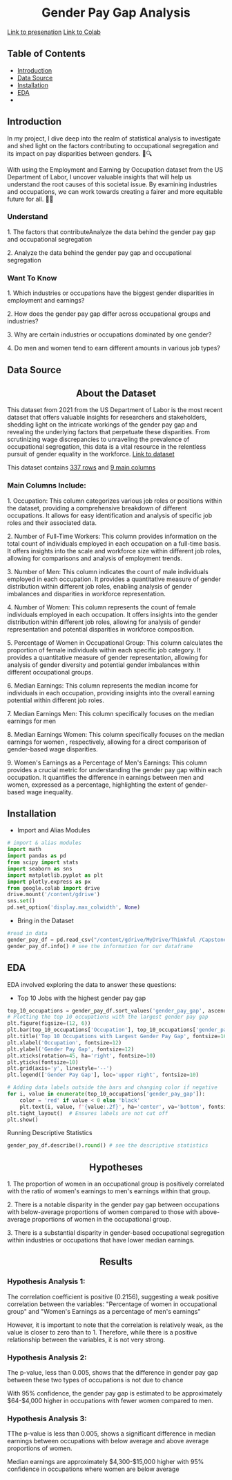 <div align="center"><h1>Gender Pay Gap Analysis</h1> </div>
<a href="https://docs.google.com/presentation/d/1_Thn54EwRnlzzFEDCwwoVP457aCFs848OM8gyH6Yu7o/edit?usp=drive_link">Link to presenation</a>
<a href="https://colab.research.google.com/drive/13HoOmvjNymPu7l6T0bQdarvTgRvnHSP_?usp=drive_link">Link to Colab</a>

<!-- TABLE OF CONTENTS -->
   ## Table of Contents
   - [Introduction](#introduction)
   - [Data Source](#datasource)
   - [Installation](#installation)
   - [EDA](#EDA)
   - 
## Introduction
<p>In my project, I dive deep into the realm of statistical analysis to investigate and shed light on the factors contributing to occupational segregation and its impact on pay disparities between genders. 💼🔍</p>
<p></p>
<p>With using the Employment and Earning by Occupation dataset from the US Department of Labor, I uncover valuable insights that will help us understand the root causes of this societal issue. By examining industries and occupations, we can work towards creating a fairer and more equitable future for all. 💪🌟</p>
</body>
<h3>Understand</h3>
<p></p>
<p>1. The factors that contributeAnalyze the data behind the gender pay gap and occupational segregation</p>
<p>2. Analyze the data behind the gender pay gap and occupational segregation</p>
</body>
<h3>Want To Know</h3>
<p></p>
<p>1. Which industries or occupations have the biggest gender disparities in employment and earnings?</p>
<p>2. How does the gender pay gap differ across occupational groups and industries?</p>
<p>3. Why are certain industries or occupations dominated by one gender?</p>
<p>4. Do men and women tend to earn different amounts in various job types?</p>
</body>

## Data Source
<div align="center"><h2>About the Dataset</h2> </div>
<p></p>
This dataset from 2021 from the US Department of Labor is the most recent dataset that offers valuable insights for researchers and stakeholders, shedding light on the intricate workings of the gender pay gap and revealing the underlying factors that perpetuate these disparities. From scrutinizing wage discrepancies to unraveling the prevalence of occupational segregation, this data is a vital resource in the relentless pursuit of gender equality in the workforce. <a href="https://www.dol.gov/agencies/wb/data/occupations">Link to dataset</a>
<p></p>
<p>This dataset contains <u>337 rows</u> and <u>9 main columns</u></p>
<h3>Main Columns Include:</h3>
<p></p>
<p>1. Occupation: This column categorizes various job roles or positions within the dataset, providing a comprehensive breakdown of different occupations. It allows for easy identification and analysis of specific job roles and their associated data.</p>
<p>2. Number of Full-Time Workers: This column provides information on the total count of individuals employed in each occupation on a full-time basis. It offers insights into the scale and workforce size within different job roles, allowing for comparisons and analysis of employment trends.</p>
<p>3. Number of Men: This column indicates the count of male individuals employed in each occupation. It provides a quantitative measure of gender distribution within different job roles, enabling analysis of gender imbalances and disparities in workforce representation.</p>
<p>4. Number of Women: This column represents the count of female individuals employed in each occupation. It offers insights into the gender distribution within different job roles, allowing for analysis of gender representation and potential disparities in workforce composition.</p>
<p>5. Percentage of Women in Occupational Group: This column calculates the proportion of female individuals within each specific job category. It provides a quantitative measure of gender representation, allowing for analysis of gender diversity and potential gender imbalances within different occupational groups.</p>
<p>6. Median Earnings: This column represents the median income for individuals in each occupation, providing insights into the overall earning potential within different job roles.</p>
<p>7. Median Earnings Men: This column specifically focuses on the median earnings for men</p>
<p>8. Median Earnings Women: This column specifically focuses on the median earnings for women , respectively, allowing for a direct comparison of gender-based wage disparities.</p>
<p>9. Women's Earnings as a Percentage of Men's Earnings: This column provides a crucial metric for understanding the gender pay gap within each occupation. It quantifies the difference in earnings between men and women, expressed as a percentage, highlighting the extent of gender-based wage inequality.</p>
</body>

## Installation
- Import and Alias Modules
```python
# import & alias modules
import math
import pandas as pd
from scipy import stats
import seaborn as sns
import matplotlib.pyplot as plt
import plotly.express as px
from google.colab import drive
drive.mount('/content/gdrive')
sns.set()
pd.set_option('display.max_colwidth', None)
 ```
- Bring in the Dataset
```python
#read in data
gender_pay_df = pd.read_csv("/content/gdrive/MyDrive/Thinkful /Capstone 3/Book3.csv")
gender_pay_df.info() # see the information for our dataframe
 ```
## EDA
EDA involved exploring the data to answer these questions:
- Top 10 Jobs with the highest gender pay gap
```python
top_10_occupations = gender_pay_df.sort_values('gender_pay_gap', ascending=True).head(10)
# Plotting the top 10 occupations with the largest gender pay gap
plt.figure(figsize=(12, 6))
plt.bar(top_10_occupations['Occupation'], top_10_occupations['gender_pay_gap'], color='#CD9C8B')
plt.title('Top 10 Occupations with Largest Gender Pay Gap', fontsize=16)
plt.xlabel('Occupation', fontsize=12)
plt.ylabel('Gender Pay Gap', fontsize=12)
plt.xticks(rotation=45, ha='right', fontsize=10)
plt.yticks(fontsize=10)
plt.grid(axis='y', linestyle='--')
plt.legend(['Gender Pay Gap'], loc='upper right', fontsize=10)

# Adding data labels outside the bars and changing color if negative
for i, value in enumerate(top_10_occupations['gender_pay_gap']):
    color = 'red' if value < 0 else 'black'
    plt.text(i, value, f'{value:.2f}', ha='center', va='bottom', fontsize=8, rotation=90, color=color, fontweight='bold')
plt.tight_layout()  # Ensures labels are not cut off
plt.show()
 ```

Running Descriptive Statistics 
```python
gender_pay_df.describe().round() # see the descriptive statistics
 ```
<div align="center"><h2>Hypotheses</h2> </div>
<p></p>
<p>1. The proportion of women in an occupational group is positively correlated with the ratio of women's earnings to men's earnings within that group.</p>
<p>2. There is a notable disparity in the gender pay gap between occupations with below-average proportions of women compared to those with above-average proportions of women in the occupational group.</p>
<p>3. There is a substantial disparity in gender-based occupational segregation within industries or occupations that have lower median earnings.</p>
<div align="center"><h2>Results</h2> </div>
<h3>Hypothesis Analysis 1: </h3>
<p>The correlation coefficient is positive (0.2156), suggesting a weak positive correlation between the variables: "Percentage of women in occupational group" and "Women's Earnings as a percentage of men's earnings" </p>
<p></p>
<p>However, it is important to note that the correlation is relatively weak, as the value is closer to zero than to 1. Therefore, while there is a positive relationship between the variables, it is not very strong.</p>
<h3>Hypothesis Analysis 2: </h3>
<p>The p-value, less than 0.005, shows that the difference in gender pay gap between these two types of occupations is not due to chance</p>
<p>With 95% confidence, the gender pay gap is estimated to be approximately $64-$4,000 higher in occupations with fewer women compared to men.</p>
<h3>Hypothesis Analysis 3: </h3>
<p>TThe p-value is less than 0.005, shows a significant difference in median earnings between occupations with below average and above average proportions of women.</p>
<p>Median earnings are approximately $4,300-$15,000 higher with 95% confidence in occupations where women are below average</p>
